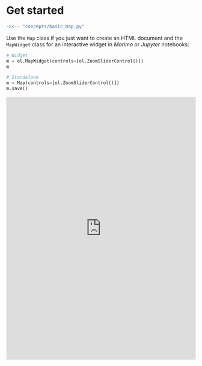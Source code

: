 # Get started

```python
-8<-- "concepts/basic_map.py"
```

Use the `Map` class if you just want to create an HTML document and the `MapWidget` class for an interactive
widget in _Marimo_ or _Jupyter_ notebooks:

```python
# Widget
m = ol.MapWidget(controls=[ol.ZoomSliderControl()])
m

# Standalone
m = Map(controls=[ol.ZoomSliderControl()])
m.save()
```

<iframe src="https://marimo.app/l/c7os0x?embed=true" width="100%" height=700 frameBorder="0"></iframe>
